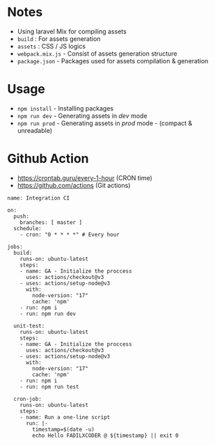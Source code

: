 # Notes

- Using laravel Mix for compiling assets
- `build` : For assets generation
- `assets` : CSS / JS logics
- `webpack.mix.js` - Consist of assets generation structure
- `package.json` - Packages used for assets compilation & generation

# Usage

- `npm install` - Installing packages
- `npm run dev` - Generating assets in *dev* mode
- `npm run prod` - Generating assets in *prod* mode - (compact & unreadable)

# Github Action

- https://crontab.guru/every-1-hour (CRON time)
- https://github.com/actions (Git actions)

```
name: Integration CI

on:
  push:
    branches: [ master ]
  schedule:
    - cron: "0 * * * *" # Every hour

jobs:
  build:
    runs-on: ubuntu-latest
    steps:
    - name: GA - Initialize the proccess
      uses: actions/checkout@v3
    - uses: actions/setup-node@v3
      with:
        node-version: "17"
        cache: 'npm'
    - run: npm i
    - run: npm run dev

  unit-test:
    runs-on: ubuntu-latest
    steps:
    - name: GA - Initialize the proccess
      uses: actions/checkout@v3
    - uses: actions/setup-node@v3
      with:
        node-version: "17"
        cache: 'npm'
    - run: npm i
    - run: npm run test

  cron-job:
    runs-on: ubuntu-latest
    steps:
    - name: Run a one-line script
      run: |-
        timestamp=$(date -u)
        echo Hello FADILXCODER @ ${timestamp} || exit 0
```
